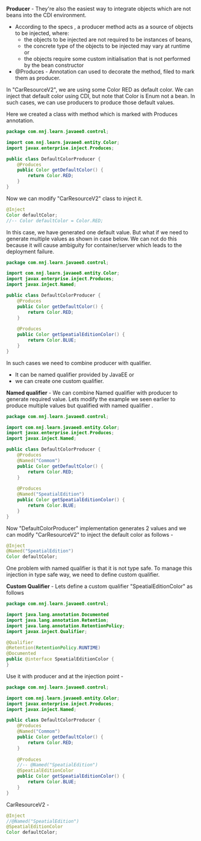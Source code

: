 **Producer** - They're also the easiest way to integrate objects which are not beans into the CDI environment. 
- According to the specs , a producer method acts as a source of objects to be injected, where:
	- the objects to be injected are not required to be instances of beans,
	- the concrete type of the objects to be injected may vary at runtime or
	- the objects require some custom initialisation that is not performed by the bean constructor
- @Produces - Annotation can used to decorate the method, filed to mark them as producer.

In "CarResourceV2", we are using some Color RED as default color. We can inject that default color using CDI, but note that Color is Enum not a bean. In such cases, we can use producers to produce those default values. 

Here we created a class with method which is marked with Produces annotation.

``` java
package com.nnj.learn.javaee8.control;

import com.nnj.learn.javaee8.entity.Color;
import javax.enterprise.inject.Produces;

public class DefaultColorProducer {
	@Produces
	public Color getDefaultColor() {
		return Color.RED;
	}
}
```

Now we can modify "CarResourceV2" class to inject it.

``` java
@Inject
Color defaultColor;
//-- Color defaultColor = Color.RED;
```

In this case, we have generated one default value. But what if we need to generate multiple values as shown in case below. We can not do this because it will cause ambiguity for container/server which leads to the deployment failure.

``` java
package com.nnj.learn.javaee8.control;

import com.nnj.learn.javaee8.entity.Color;
import javax.enterprise.inject.Produces;
import javax.inject.Named;

public class DefaultColorProducer {
	@Produces
	public Color getDefaultColor() {
		return Color.RED;
	}
	
	@Produces
	public Color getSpeatialEditionColor() {
		return Color.BLUE;
	}
}
```

In such cases we need to combine producer with qualifier. 
- It can be named qualifier provided by JavaEE or 
- we can create one custom qualifier.

**Named qualifier** - We can combine Named qualifier with producer to generate required value. Lets modify the example we seen earlier to produce multiple values but qualified with named qualifier .

``` java
package com.nnj.learn.javaee8.control;

import com.nnj.learn.javaee8.entity.Color;
import javax.enterprise.inject.Produces;
import javax.inject.Named;

public class DefaultColorProducer {
	@Produces
	@Named("Commom")
	public Color getDefaultColor() {
		return Color.RED;
	}
	
	@Produces
	@Named("SpeatialEdition")
	public Color getSpeatialEditionColor() {
		return Color.BLUE;
	}
}
```

Now "DefaultColorProducer" implementation generates 2 values and we can modify "CarResourceV2" to inject the default color as follows -

``` java
@Inject
@Named("SpeatialEdition")
Color defaultColor;
```

One problem with named qualifier is that it is not type safe. To manage this injection in type safe way, we need to define custom qualifier.

**Custom Qualifier** - Lets define a custom qualifier "SpeatialEditionColor" as follows

``` java
package com.nnj.learn.javaee8.control;

import java.lang.annotation.Documented
import java.lang.annotation.Retention;
import java.lang.annotation.RetentionPolicy;
import javax.inject.Qualifier;

@Qualifier
@Retention(RetentionPolicy.RUNTIME)
@Documented
public @interface SpeatialEditionColor {
}
```

Use it with producer and at the injection point -

``` java
package com.nnj.learn.javaee8.control;

import com.nnj.learn.javaee8.entity.Color;
import javax.enterprise.inject.Produces;
import javax.inject.Named;

public class DefaultColorProducer {
	@Produces
	@Named("Commom")
	public Color getDefaultColor() {
		return Color.RED;
	}
	
	@Produces
	//-- @Named("SpeatialEdition")
	@SpeatialEditionColor
	public Color getSpeatialEditionColor() {
		return Color.BLUE;
	}
}
```

CarResourceV2 -
``` java
@Inject
//@Named("SpeatialEdition")
@SpeatialEditionColor
Color defaultColor;
```


